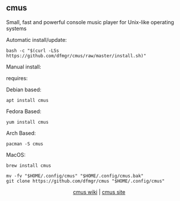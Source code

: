 ## cmus  
  
Small, fast and powerful console music player for Unix-like operating systems  
  
Automatic install/update:

```shell
bash -c "$(curl -LSs https://github.com/dfmgr/cmus/raw/master/install.sh)"
```

Manual install:
  
requires:

Debian based:

```shell
apt install cmus
```  

Fedora Based:

```shell
yum install cmus
```  

Arch Based:

```shell
pacman -S cmus
```  

MacOS:  

```shell
brew install cmus
```
  
```shell
mv -fv "$HOME/.config/cmus" "$HOME/.config/cmus.bak"
git clone https://github.com/dfmgr/cmus "$HOME/.config/cmus"
```
  
<p align=center>
  <a href="https://wiki.archlinux.org/index.php/cmus" target="_blank" rel="noopener noreferrer">cmus wiki</a>  |  
  <a href="https://cmus.github.io" target="_blank" rel="noopener noreferrer">cmus site</a>
</p>  

